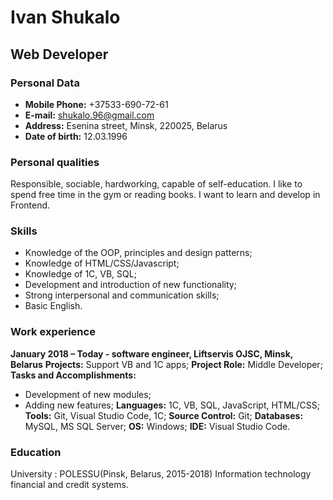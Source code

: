 # Ivan Shukalo

## Web Developer

### Personal Data

* **Mobile Phone:** +37533-690-72-61
* **E-mail:** shukalo.96@gmail.com
* **Address:** Esenina street, Minsk, 220025, Belarus
* **Date of birth:** 12.03.1996

### Personal qualities

Responsible, sociable, hardworking, capable of self-education. I like to spend free time in the gym or reading books. I want to learn and develop in Frontend.

### Skills

* Knowledge of the OOP, principles and design patterns;
* Knowledge of HTML/CSS/Javascript;
* Knowledge of 1C, VB, SQL;
* Development and introduction of new functionality;
* Strong interpersonal and communication skills;
* Basic English.

### Work experience

**January 2018 – Today  - software engineer,  Liftservis OJSC, Minsk, Belarus**
**Projects:** Support VB and 1C apps;
**Project Role:** Middle Developer;
**Tasks and Accomplishments:**
* Development of new modules;
* Adding new features;
**Languages:** 1C, VB, SQL, JavaScript, HTML/CSS;
**Tools:** Git, Visual Studio Code, 1С;
**Source Control:** Git;
**Databases:** MySQL, MS SQL Server;
**OS:** Windows;
**IDE:** Visual Studio Code.

### Education

University : POLESSU(Pinsk, Belarus, 2015-2018)
Information technology financial and credit systems.